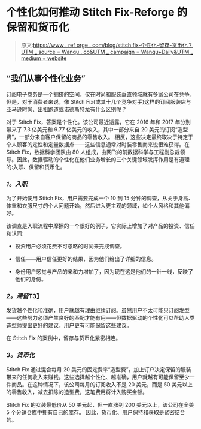 # 个性化如何推动 Stitch Fix-Reforge 的保留和货币化

> 原文:[https://www . ref orge . com/blog/stitch fix-个性化-留存-货币化？UTM _ source = Wanqu . co&UTM _ campaign = Wanqu+Daily&UTM _ medium = website](https://www.reforge.com/blog/stitchfix-personalization-retention-monetization?utm_source=wanqu.co&utm_campaign=Wanqu+Daily&utm_medium=website)

## “我们从事个性化业务”

订阅电子商务是一个拥挤的空间，仅在时尚和服装垂直领域就有多家公司在竞争。但是，对于消费者来说，像 Stitch Fix(或其十几个竞争对手)这样的订阅服装店与亚马逊时尚、出租跑道或诺德斯特龙有什么区别呢？

对于 Stitch Fix，答案是个性化。该公司最近透露，它在 2016 年和 2017 年分别带来了 7.3 亿美元和 9.77 亿美元的收入，其中一部分来自 20 美元的订阅“造型费”，一部分来自客户保留的商品的零售收入。
相反，这些决定最终取决于特定于个人顾客的定性和定量数据点——这些信息通常对时装零售商来说很难获得。在 Stitch Fix，数据科学团队由 80 人组成，由网飞的前数据科学与工程副总裁领导。因此，数据驱动的个性化在他们业务增长的三个关键领域发挥作用是有道理的:入职、保留和货币化。

### ***1。入职***

为了开始使用 Stitch Fix，用户需要完成一个 10 到 15 分钟的调查，从关于身高、体重和衣服尺寸的个人问题开始，然后进入更主观的领域，如个人风格和其他偏好。

该调查是入职流程中摩擦的一个很好的例子，它实际上增加了对产品的投资、信任和认同:

*   投资用户必须花费不可忽略的时间来完成调查。

*   信任——用户信任更好的结果，因为他们给出了详细的信息。

*   身份用户感觉与产品的亲和力增加了，因为现在这是他们的一针一线，反映了他们的身份。

### ***2。滞留*T3】**

发货越个性化和准确，用户就越有理由继续订阅。虽然用户不太可能只订阅发型——这些努力必须产生良好的匹配才能有用——但数据驱动的个性化可以帮助人类造型师提出更好的建议，用户更有可能保留这些建议。

在 Stitch Fix 的案例中，留存与货币化紧密相连。

### ***3。货币化***

Stitch Fix 通过混合每月 20 美元的固定费率“造型费”，加上订户决定保留的服装带来的任何收入来赚钱。这些选择越个性化、越准确，用户就越有可能保留至少一件商品。在这种情况下，该公司每月的订阅收入不是 20 美元，而是 50 美元以上的零售收入，减去扣除的造型费，这笔费用将计入购买金额。

Stitch Fix 的女装最低价从 50 美元起，但一直涨到 200 美元以上，该公司在全美 5 个分销仓库中拥有自己的库存。
因此，货币化、用户保持和获取是紧密结合的。